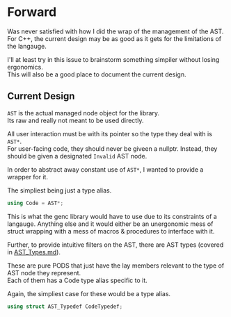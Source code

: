 # Forward

Was never satisfied with how I did the wrap of the management of the AST.  
For C++, the current design may be as good as it gets for the limitations of the langauge.

I'll at least try in this issue to brainstorm something simpiler without losing ergonomics.  
This will also be a good place to document the current design.

## Current Design

`AST` is the actual managed node object for the library.  
Its raw and really not meant to be used directly.

All user interaction must be with its pointer so the type they deal with is `AST*`.  
For user-facing code, they should never be giveen a nullptr. Instead, they should be given a designated `Invalid` AST node.

In order to abstract away constant use of `AST*`, I wanted to provide a wrapper for it.

The simpliest being just a type alias.

```cpp
using Code = AST*;
```

This is what the genc library would have to use due to its constraints of a langauge.
Anything else and it would either be an unergonomic mess of struct wrapping with a mess of macros & procedures to interface with it.

Further, to provide intuitive filters on the AST, there are AST types (covered in [AST_Types.md](AST_Types.md)).

These are pure PODS that just have the lay members relevant to the type of AST node they represent.  
Each of them has a Code type alias specific to it.

Again, the simpliest case for these would be a type alias.

```cpp
using struct AST_Typedef CodeTypedef;
```
